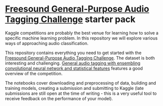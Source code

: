 # [Freesound General-Purpose Audio Tagging Challenge](https://www.kaggle.com/c/freesound-audio-tagging/overview) starter pack

Kaggle competitions are probably the best venue for learning how to solve a specific machine learning problem. In this repository we will explore various ways of approaching audio classification.

This repository contains everything you need to get started with the [Freesound General-Purpose Audio Tagging Challenge](https://www.kaggle.com/c/freesound-audio-tagging/overview). The dataset is both interesting and challenging. [General audio tagging with ensembling convolutional neural network and statistical features](https://arxiv.org/abs/1810.12832) features a good overview of the competition.

The notebooks cover downloading and preprocessing of data, building and training models, creating a submission and submitting to Kaggle (late submissions are still open at the time of writing - this is a very useful tool to receive feedback on the performance of your model).
